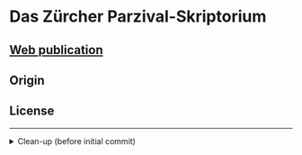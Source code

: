 # Das Zürcher Parzival-Skriptorium

## [Web publication](https://dhbern.github.io/parzival-skriptorium-zh)

## Origin

## License

---

<details><summary>Clean-up (before initial commit)</summary>

General approach: remove all spurious files (copies, obsolete notes, process artefacts), primarily based on file names (visual check).

PWD: root directory of this repository

* purge OS junk and ftp log files:
  * `find . -type f -name "Thumbs.db" -delete`
  * `find . -type f -name \.DS_Store -delete`

* (re)moved:
  * `eklog` (php-based counter; log span: 2024-06-21 10:20:56 to 2024-11-03 21:08:52; count: 92)
  * `FrgZh/eklog` (php-based counter; log span: 2024-06-21 10:20:56 to 2024-07-19 14:37:08; count: 28)
  * `ONB_Cod2708/eklog` (php-based counter; log span: 2024-06-21 10:20:56 to 2024-07-26 15:29:24; count: 37)

</details>
